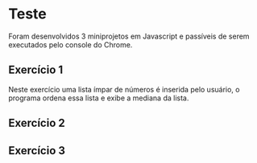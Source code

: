 # Teste
Foram desenvolvidos 3 miniprojetos em Javascript e passíveis de serem executados pelo console do Chrome.

## Exercício 1
Neste exercício uma lista ímpar de números é inserida pelo usuário, o programa ordena essa lista e exibe a mediana da lista. 

## Exercício 2


## Exercício 3
